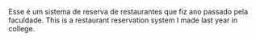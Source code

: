 Esse é um sistema de reserva de restaurantes que fiz ano passado pela faculdade.
This is a restaurant reservation system I made last year in college.
